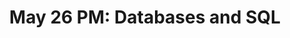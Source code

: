 ---
title: 'May 26 PM: Databases and SQL'
description:
  "DB + SQL"
prev: /chapter9
next: null
type: chapter
id: 10
---